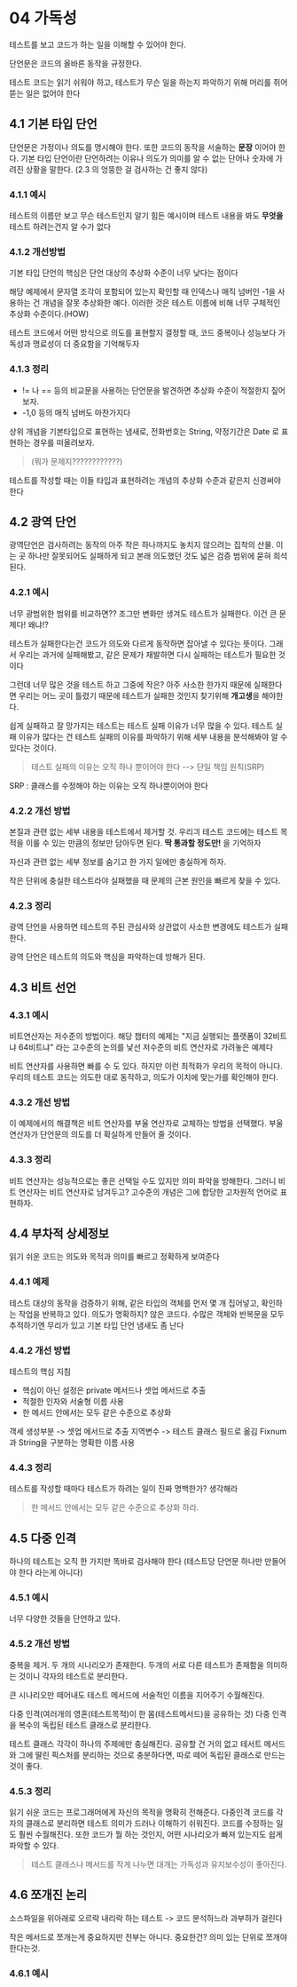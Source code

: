 # 04 가독성

테스트를 보고 코드가 하는 일을 이해할 수 있어야 한다.

단언문은 코드의 올바른 동작을 규정한다.

테스트 코드는 읽기 쉬워야 하고, 테스트가 무슨 일을 하는지 파악하기 위해 머리를 쥐어 뜯는 일은 없어야 한다


## 4.1 기본 타입 단언

단언문은 가정이나 의도를 명시해야 한다. 또한 코드의 동작을 서술하는 **문장** 이어야 한다.
기본 타입 단언이란 단언하려는 이유나 의도가 의미를 알 수 없는 단어나 숫자에 가려진 상황을 말한다.
(2.3 의 엉뚱한 걸 검사하는 건 좋지 않다)


### 4.1.1 예시

테스트의 이름만 보고 무슨 테스트인지 알기 힘든 예시이며 테스트 내용을 봐도 **무엇을** 테스트 하려는건지 알 수가 없다

### 4.1.2 개선방법

기본 타입 단언의 핵심은 단언 대상의 추상화 수준이 너무 낮다는 점이다

해당 예제에서 문자열 조각이 포함되어 있는지 확인할 때 인덱스나 매직 넘버인 -1을 사용하는 건 개념을 잘못 추상화한 예다.
이러한 것은 테스트 이름에 비해 너무 구체적인 추상화 수준이다.(HOW)

테스트 코드에서 어떤 방식으로 의도를 표현할지 결정할 때, 코드 중복이나 성능보다 가독성과 명료성이 더 중요함을 기억해두자

### 4.1.3 정리

- != 나 == 등의 비교문을 사용하는 단언문을 발견하면 추상화 수준이 적절한지 짚어보자.
- -1,0 등의 매직 넘버도 마찬가지다

상위 개념을 기본타입으로 표현하는 냄새로, 전화번호는 String, 약정기간은 Date 로 표현하는 경우를 떠올려보자.

> (뭐가 문제지????????????)

테스트를 작성할 때는 이들 타입과 표현하려는 개념의 추상화 수준과 같은지 신경써야 한다

## 4.2 광역 단언

광역단언은 검사하려는 동작의 아주 작은 하나까지도 놓치지 않으려는 집착의 산물.
이는 곳 하나만 잘못되어도 실패하게 되고 본래 의도했던 것도 넓은 검증 범위에 묻혀 희석된다.


### 4.2.1 예시

너무 광범위한 범위를 비교하면?? 조그만 변화만 생겨도 테스트가 실패한다. 이건 큰 문제다! 왜냐!?

테스트가 실패한다는건 코드가 의도와 다르게 동작하면 잡아낼 수 있다는 뜻이다.
그래서 우리는 과거에 실패해봤고, 같은 문제가 재발하면 다시 실패하는 테스트가 필요한 것이다

그런데 너무 많은 것을 테스트 하고 그중에 작은? 아주 사소한 한가지 때문에 실패한다면 우리는 어느 곳이 틀렸기 때문에
테스트가 실패한 것인지 찾기위해 **개고생**을 해야한다.

쉽게 실패하고 잘 망가지는 테스트는 테스트 실패 이유가 너무 많을 수 있다.
테스트 실패 이유가 많다는 건 테스트 실패의 이유를 파악하기 위해 세부 내용을 분석해봐야 알 수 있다는 것이다.

> 테스트 실패의 이유는 오직 하나 뿐이어야 한다 --> 단일 책임 원칙(SRP)

SRP : 클래스를 수정해야 하는 이유는 오직 하나뿐이어야 한다


### 4.2.2 개선 방법

본질과 관련 없는 세부 내용을 테스트에서 제거할 것. 우리긔 테스트 코드에는 테스트 목적을 이룰 수 있는 만큼의 정보만
담아두면 된다.  **딱 통과할 정도만!** 을 기억하자

자신과 관련 없는 세부 정보를 숨기고 한 가지 일에만 충실하게 하자.

작은 단위에 충실한 테스트라야 실패했을 때 문제의 근본 원인을 빠르게 찾을 수 있다.

### 4.2.3 정리

광역 단언을 사용하면 테스트의 주된 관심사와 상관없이 사소한 변경에도 테스트가 실패한다.

광역 단언은 테스트의 의도와 핵심을 파악하는데 방해가 된다.

## 4.3 비트 선언

### 4.3.1 예시
비트연산자는 저수준의 방법이다.
해당 챕터의 예제는 "지금 실행되는 플랫폼이 32비트냐 64비트냐" 라는 고수준의 논의를 낯선 저수준의 비트 연산자로 가려놓은 예제다

비트 연산자를 사용하면 빠를 수 도 있다. 하지만 이런 최적화가 우리의 목적이 아니다.
우리의 테스트 코드는 의도한 대로 동작하고, 의도가 이치에 맞는가를 확인해야 한다.

### 4.3.2 개선 방법

이 예제에서의 해결책은 비트 연산자를 부울 연산자로 교체하는 방법을 선택했다.
부울 연산자가 단언문의 의도를 더 확실하게 만들어 줄 것이다.

### 4.3.3 정리

비트 연산자는 성능적으로는 좋은 선택일 수도 있지만 의미 파악을 방해한다.
그러니 비트 연산자는 비트 연산자로 남겨두고? 고수준의 개념은 그에 합당한 고차원적 언어로 표현하자.


## 4.4 부차적 상세정보

읽기 쉬운 코드는 의도와 목적과 의미를 빠르고 정확하게 보여준다

### 4.4.1 예제

테스트 대상의 동작을 검증하기 위해, 같은 타입의 객체를 먼저 몇 개 집어넣고, 확인하는 작업을 반복하고 있다.
의도가 명확하지? 않은 코드다. 수많은 객체와 반복문을 모두 추적하기엔 무리가 있고 기본 타입 단언 냄새도 좀 난다

### 4.4.2 개선 방법

테스트의 핵심 지침
- 핵심이 아닌 설정은 private 메서드나 셋업 메서드로 추출
- 적절한 인자와 서술형 이름 사용
- 한 메서드 안에서는 모두 같은 수준으로 추상화

객세 생성부분 -> 셋업 메서드로 추출
지역변수 -> 테스트 클래스 필드로 옮김
Fixnum 과 String을 구분하는 명확한 이름 사용

### 4.4.3 정리

테스트를 작성할 때마다 테스트가 하려는 일이 진짜 명백한가? 생각해라

> 한 메서드 안에서는 모두 같은 수준으로 추상화 하라.

## 4.5 다중 인격

하나의 테스트는 오직 한 가지만 똑바로 검사해야 한다
(테스트당 단언문 하나만 만들어야 한다  라는게 아니다)

### 4.5.1 예시

너무 다양한 것들을 단언하고 있다.

### 4.5.2 개선 방법

중복을 제거.
두 개의 시나리오가 존재한다. 두개의 서로 다른 테스트가 존재함을 의미하는 것이니 각자의 테스트로 분리한다.

큰 시나리오만 떼어내도 테스트 메서드에 서술적인 이름을 지어주기 수월해진다.

다중 인격(여러개의 영혼(테스트목적)이 한 몸(테스트메서드)을 공유하는 것)
다중 인격을 복수의 독립된 테스트 클래스로 분리한다.

테스트 클래스 각각이 하나의 주제에만 충실해진다.
공유할 건 거의 없고 테서트 메서드와 그에 딸린 픽스처를 분리하는 것으로 충분하다면, 따로 떼어 독립된 클래스로 만드는 것이 좋다.

### 4.5.3 정리

읽기 쉬운 코드는 프로그래머에게 자신의 목적을 명확히 전해준다.
다중인격 코드를 각자의 클래스로 분리하면 테스트 의미가 드러나 이해하기 쉬워진다.
코드를 수정하는 일도 훨씬 수월해진다.
또한 코드가 뭘 하는 것인지, 어떤 시나리오가 빠져 있는지도 쉽게 파악할 수 있다.

> 테스트 클래스나 메서드를 작게 나누면 대개는 가독성과 유지보수성이 좋아진다.

## 4.6 쪼개진 논리

소스파일을 위아래로 오르락 내리락 하는 테스트 -> 코드 분석하느라 과부하가 걸린다

작은 메서드로 쪼개는게 중요하지만 전부는 아니다. 중요한건? 의미 있는 단위로 쪼개야 한다는것.

### 4.6.1 예시







